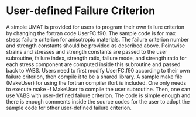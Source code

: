 # User-defined Failure Criterion

A simple UMAT is provided for users to program their own failure criterion by changing the fortran code UserFC.f90. The sample code is for max stress failure criterion for anisotropic materials. The failure criterion number and strength constants should be provided as described above. Pointwise strains and stresses and strength constants are passed to the user subroutine, failure index, strength ratio, failure mode, and strength ratio for each stress component are computed inside this subroutine and passed back to VABS. Users need to first modify UserFC.f90 according to their own failure criterion, then compile it to be a shared library. A sample make file (MakeUser) for using the fortran compiler ifort is included. One only needs to execute make -f MakeUser to compile the user subroutine. Then, one can use VABS with user-defined failure criterion. The code is simple enough and there is enough comments inside the source codes for the user to adopt the sample code for other user-defined failure criterion.

